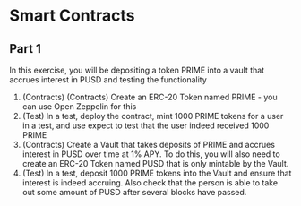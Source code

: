 # Smart Contracts

## Part 1

In this exercise, you will be depositing a token PRIME into a vault that accrues interest in PUSD and testing the functionality

1. (Contracts) (Contracts) Create an ERC-20 Token named PRIME - you can use Open Zeppelin for this
2. (Test) In a test, deploy the contract, mint 1000 PRIME tokens for a user in a test, and use expect to test that the user indeed received 1000 PRIME
3. (Contracts) Create a Vault that takes deposits of PRIME and accrues interest in PUSD over time at 1% APY. To do this, you will also need to create an ERC-20 Token named PUSD that is only mintable by the Vault.
4. (Test) In a test, deposit 1000 PRIME tokens into the Vault and ensure that interest is indeed accruing. Also check that the person is able to take out some amount of PUSD after several blocks have passed.
